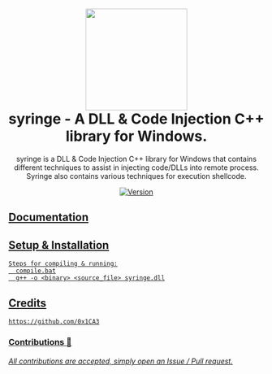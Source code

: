 <h1 align="center">
	<img src="https://images.vexels.com/media/users/3/153937/isolated/preview/9e8674f45afdde0cd2aaeb4be57f0795-syringe-colored-stroke-icon.png" width="200px"><br>
    syringe - A DLL & Code Injection C++ library for Windows.
</h1>
<p align="center">
    syringe is a DLL & Code Injection C++ library for Windows that contains
    different techniques to assist in injecting code/DLLs into remote process. Syringe
    also contains various techniques for execution shellcode.
</p>

<p align="center">
	<a href="https://deno.land" target="_blank">
    	<img src="https://img.shields.io/badge/Version-1.0.0-7DCDE3?style=for-the-badge" alt="Version">
</p>

## Documentation

## Setup & Installation
```
Steps for compiling & running:
  compile.bat
  g++ -o <binary> <source_file> syringe.dll
```

## Credits
```
https://github.com/0x1CA3
```
### Contributions 🎉
###### All contributions are accepted, simply open an Issue / Pull request.
